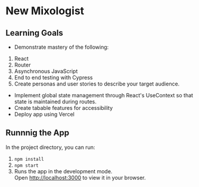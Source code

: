 # New Mixologist

## Learning Goals 

- Demonstrate mastery of the following:
1. React
1. Router
1. Asynchronous JavaScript
1. End to end testing with Cypress
1. Create personas and user stories to describe your target audience.

- Implement global state management through React's UseContext so that state is maintained during routes.
- Create tabable features for accessibility
- Deploy app using Vercel

## Runnnig the App

In the project directory, you can run:

1. <code>npm install</code>
1. <code>npm start</code>
1. Runs the app in the development mode.\
Open [http://localhost:3000](http://localhost:3000) to view it in your browser.
